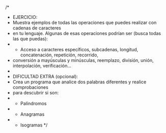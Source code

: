 /*
 * EJERCICIO:
 * Muestra ejemplos de todas las operaciones que puedes realizar con cadenas de caracteres
 * en tu lenguaje. Algunas de esas operaciones podrían ser (busca todas las que puedas):
 * - Acceso a caracteres específicos, subcadenas, longitud, concatenación, repetición, recorrido,
 *   conversión a mayúsculas y minúsculas, reemplazo, división, unión, interpolación, verificación...
 *
 * DIFICULTAD EXTRA (opcional):
 * Crea un programa que analice dos palabras diferentes y realice comprobaciones
 * para descubrir si son:
 * - Palíndromos
 * - Anagramas
 * - Isogramas
 */